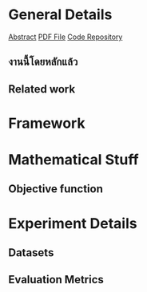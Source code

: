 # General Details
[Abstract]() [PDF File]() [Code Repository](https://github.com/penghu-cs/DSCMR)
## งานนี้โดยหลักแล้ว
## Related work

# Framework

# Mathematical Stuff
## Objective function

# Experiment Details
## Datasets
## Evaluation Metrics